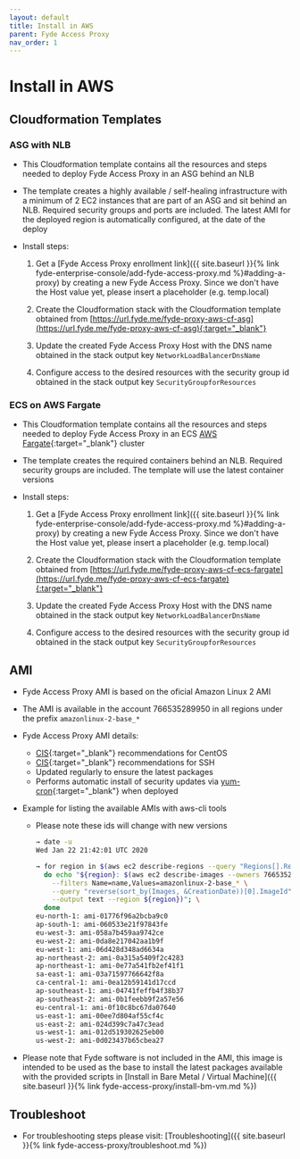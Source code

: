 ```yaml
---
layout: default
title: Install in AWS
parent: Fyde Access Proxy
nav_order: 1
---
```

# Install in AWS

## Cloudformation Templates

### ASG with NLB

- This Cloudformation template contains all the resources and steps needed to deploy Fyde Access Proxy in an ASG behind an NLB

- The template creates a highly available / self-healing infrastructure with a minimum of 2 EC2 instances that are part of an ASG and sit behind an NLB. Required security groups and ports are included. The latest AMI for the deployed region is automatically configured, at the date of the deploy

- Install steps:

  1. Get a [Fyde Access Proxy enrollment link]({{ site.baseurl }}{% link fyde-enterprise-console/add-fyde-access-proxy.md %}#adding-a-proxy) by creating a new Fyde Access Proxy. Since we don't have the Host value yet, please insert a placeholder (e.g. temp.local)

  2. Create the Cloudformation stack with the Cloudformation template obtained from [https://url.fyde.me/fyde-proxy-aws-cf-asg](https://url.fyde.me/fyde-proxy-aws-cf-asg){:target="_blank"}

  3. Update the created Fyde Access Proxy Host with the DNS name obtained in the stack output key `NetworkLoadBalancerDnsName`

  4. Configure access to the desired resources with the security group id obtained in the stack output key `SecurityGroupforResources`

### ECS on AWS Fargate

- This Cloudformation template contains all the resources and steps needed to deploy Fyde Access Proxy in an ECS [AWS Fargate](https://aws.amazon.com/fargate/){:target="_blank"} cluster

- The template creates the required containers behind an NLB. Required security groups are included. The template will use the latest container versions

- Install steps:

  1. Get a [Fyde Access Proxy enrollment link]({{ site.baseurl }}{% link fyde-enterprise-console/add-fyde-access-proxy.md %}#adding-a-proxy) by creating a new Fyde Access Proxy. Since we don't have the Host value yet, please insert a placeholder (e.g. temp.local)

  2. Create the Cloudformation stack with the Cloudformation template obtained from [https://url.fyde.me/fyde-proxy-aws-cf-ecs-fargate](https://url.fyde.me/fyde-proxy-aws-cf-ecs-fargate){:target="_blank"}

  3. Update the created Fyde Access Proxy Host with the DNS name obtained in the stack output key `NetworkLoadBalancerDnsName`

  4. Configure access to the desired resources with the security group id obtained in the stack output key `SecurityGroupforResources`

## AMI

- Fyde Access Proxy AMI is based on the oficial Amazon Linux 2 AMI

- The AMI is available in the account 766535289950 in all regions under the prefix `amazonlinux-2-base_*`

- Fyde Access Proxy AMI details:
  - [CIS](https://www.cisecurity.org/){:target="_blank"} recommendations for CentOS
  - [CIS](https://www.cisecurity.org/){:target="_blank"} recommendations for SSH
  - Updated regularly to ensure the latest packages
  - Performs automatic install of security updates via [yum-cron](http://man7.org/linux/man-pages/man8/yum-cron.8.html){:target="_blank"} when deployed

- Example for listing the available AMIs with aws-cli tools

  - Please note these ids will change with new versions

    ```sh
    → date -u
    Wed Jan 22 21:42:01 UTC 2020

    → for region in $(aws ec2 describe-regions --query "Regions[].RegionName" --output text); \
      do echo "${region}: $(aws ec2 describe-images --owners 766535289950 \
        --filters Name=name,Values=amazonlinux-2-base_* \
        --query "reverse(sort_by(Images, &CreationDate))[0].ImageId" \
        --output text --region ${region})"; \
      done
    eu-north-1: ami-01776f96a2bcba9c0
    ap-south-1: ami-060533e21f97843fe
    eu-west-3: ami-058a7b459aa9742ce
    eu-west-2: ami-0da8e217042aa1b9f
    eu-west-1: ami-06d428d348ad6634a
    ap-northeast-2: ami-0a315a5409f2c4283
    ap-northeast-1: ami-0e77a541fb2ef41f1
    sa-east-1: ami-03a71597766642f8a
    ca-central-1: ami-0ea12b59141d17ccd
    ap-southeast-1: ami-04741feffb4f38b37
    ap-southeast-2: ami-0b1feebb9f2a57e56
    eu-central-1: ami-0f10c8bc67da07640
    us-east-1: ami-00ee7d804af55cf4c
    us-east-2: ami-024d399c7a47c3ead
    us-west-1: ami-012d519302625eb00
    us-west-2: ami-0d023437b65cbea27
    ```

- Please note that Fyde software is not included in the AMI, this image is intended to be used as the base to install the latest packages available with the provided scripts in [Install in Bare Metal / Virtual Machine]({{ site.baseurl }}{% link fyde-access-proxy/install-bm-vm.md %})

## Troubleshoot

- For troubleshooting steps please visit: [Troubleshooting]({{ site.baseurl }}{% link fyde-access-proxy/troubleshoot.md %})
